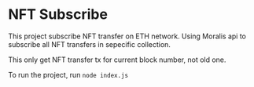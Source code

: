 # NFT Subscribe

This project subscribe NFT transfer on ETH network.
Using Moralis api to subscribe all NFT transfers in sepecific collection.

This only get NFT transfer tx for current block number, not old one.

To run the project, run `node index.js`
